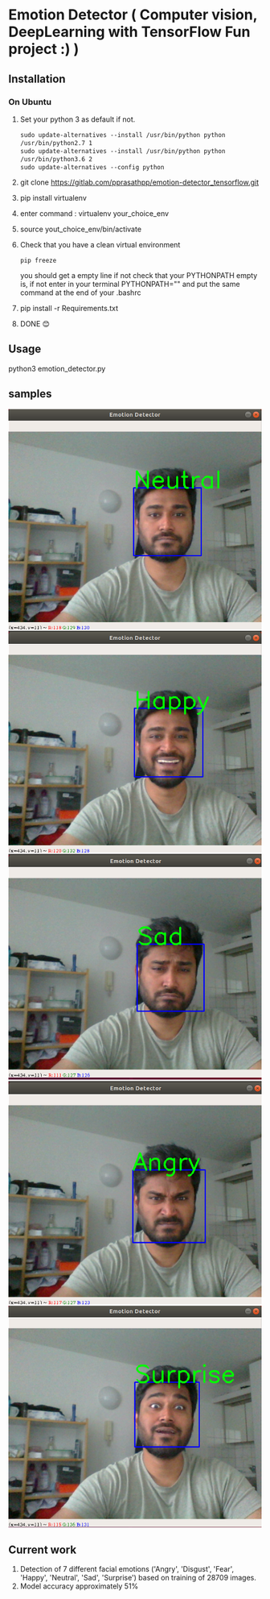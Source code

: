 # Emotion Detector  ( Computer vision, DeepLearning with TensorFlow Fun project :) )

## Installation

### On Ubuntu

1. Set your python 3 as default if not.

    ```text
    sudo update-alternatives --install /usr/bin/python python /usr/bin/python2.7 1
    sudo update-alternatives --install /usr/bin/python python /usr/bin/python3.6 2
    sudo update-alternatives --config python
    ```

2. git clone https://gitlab.com/pprasathpp/emotion-detector_tensorflow.git
3. pip install virtualenv
4. enter command : virtualenv your_choice_env
5. source yout_choice_env/bin/activate
6. Check that you have a clean virtual environment

    ```text
    pip freeze
    ```

    you should get a empty line  if not check that your PYTHONPATH empty is, if not enter in your terminal PYTHONPATH="" and put the same command at the end of your .bashrc

7. pip install -r Requirements.txt
8. DONE  :blush:

## Usage

python3 emotion_detector.py

## samples
![Neutral](/images/Neutral.png)
![Happy](/images/Happy.png)
![Sad](/images/Sad.png)
![Angry](/images/Angry.png)
![Surprise](/images/Surprise.png)

## Current work

1. Detection of 7 different facial emotions ('Angry', 'Disgust', 'Fear', 'Happy', 'Neutral', 'Sad', 'Surprise') based on training of 28709 images.
2. Model accuracy approximately 51%
